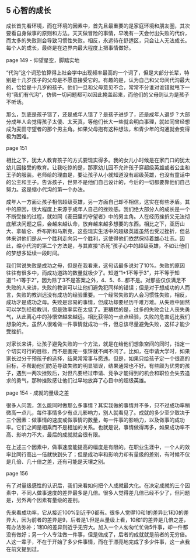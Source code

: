 ## 5 心智的成长

成长首先看环境，而在环境的因素中，首先且最重要的是家庭环境和朋友圈，其次要看自身做事的原则和方法。天天做冒险的事情，早晚有一天会付出失败的代价，而太多的失败则会导致习惯性失败。相反，永远待在舒适区，只会让人无法成长。每个人的成长，最终是在边界内最大程度上把事情做好。

page 149 - 仰望星空，脚踏实地

“代沟”这个词恐怕算得上社会学中出现频率最高的一个词了，但是大部分长辈，特别是十几岁孩子的父母是不愿意接受它的。有趣的是，认为自己和父母间代沟最大的，恰恰是十几岁的孩子。他们一旦和父母意见不合，常常不分谁对谁错就甩下一句“我们有代沟”，仿佛一切问题都可以因此掩盖起来，而他们的父母则认为是孩子不听话。

那么，到底是孩子错了，还是成年人错了？是孩子进步了，还是成年人退步？大部分成年人会觉得孩子太傻、太天真，等他们长大一些就会明白事理，就如同曾经想成为麦田守望者的那个男主角。如果父母抱有这种想法，和青少年的沟通就会变得极为困难。

page 151

相比之下，犹太人教育孩子的方式要现实得多。我的女儿小时候是在家门口的犹太幼儿园接受的教育。让我吃惊的是，那家幼儿园不允许孩子穿超级英雄或者公主和王子的服装。老师给的理由是，要让孩子从小就知道没有超级英雄，也没有童话中的公主和王子。告诉孩子，世界不是他们自己设计的，今后的一切都要靠他们自己努力。这是缩小代沟的第一个办法。

成年人一方面让孩子相信超级英雄，另一方面自己却不相信，这实在有些矛盾。其中的原因，很大程度上来源于成年人自己的挫败感。我们绝大部分人的成长是一个不断受挫的过程，就如同《麦田里的守望者》中的男主角。人在经历挫折又无法彻底解决问题之后，会越来越认命，放弃越来越多想要的东西。相比之下，亚历山大、拿破仑、乔布斯和马斯克，这些现实生活中的超级英雄虽然也受过挫折，但总体来讲他们是从一个胜利走向另一个胜利，这使得他们依然保持着雄心壮志。因此，缩小代沟的第二个方法是，与其直接“杀死”孩子心中的超级英雄，不如让他们的梦想多延续一段时间。

我们常说失败是成功之母，但是在我看来，这句话最多说对了10%。失败的原因往往有很多中，而成功道路的数量就极少了。知道“1+1不等于3”，并不等于知道“1+1等于2”，因为除了3不是答案之外，4、5、6...都不是。对那些仅仅满足不失败的人来讲，失败的教训可以让他们避免犯同样的错误；但是对于想成功的人而言，失败的教训远没有成功的经验重要。一个经常失败的人会习惯性失败，相反，成功才是成功之母。失败是容易的事情，但成功却要经历千难万难。从失败中固然可以学到经验教训，但是效率实在太低了。更糟糕的是，过多的失败会让人丧失勇气，从此离心中的孙悟空越来越远。相比获得的一点点经验，失败的危害远比我们想象的大。虽然人很难做一件事情就成功一件，但总该尽量避免失败，这样才能少受挫折。

对家长来讲，让孩子避免失败的一个方法，就是在给他们想象空间的同时，指定一个切实可行的目标，而不是画完一张饼就不闻不问了。比如，在申请大学时，如果家长过分干预孩子的选择，结果常常事与愿违。但是，如果只给孩子定一个很高的目标，不帮助他们防范导致失败的明显错误，结果通常也不好。有些颇为优秀的孩子，遇到一两次挫败后，对但凡要经过申请、竞争才能得到的机会和职位会失去追求的勇气，那种挫败感让他们过早地放弃了心目中的超级英雄。

page 154 - 成就的量级之差

很多人问我，怎么能同时做那么多事情？其实我做的事情并不多，只不过成功率稍微高一点儿，每件事情多少有点儿影响力，别人就看见了。成就的多少至少取决于三个因素：做事情的速度或做事情的数量，每一件事的影响力，以及做事的成功率。它们之间是相乘而不是相加的关系。也就是说，事情做得再多，如果成功率不高、影响力不大，最后的成就就会很有限。

在上述三个因素中，做事速度能提高的幅度是有限的。在职业生涯中，一个人的效率比同行高出一倍就快到头了；但是成功率和影响力却有量级的差别，有时候不仅是几倍、几十倍之差，还有可能是天壤之别。

page 156

有了对量级感性的认识后，我们来看如何把个人成就最大化。在决定成就的三个因素中，不同人做事速度的差异最多是几倍。很多人觉得差几倍已经不少了，但问题是，另外两个因素有量级的差别。

先来看成功率，它从接近100%到近乎0都有。很多人觉得10和1的差异比1和0的差异大，因为前者的差异是9，后者是1.但是从量级上看，10和1的差异是几倍之差，有办法弥补；1和0的差异则近乎无穷大。加入一个人匆匆忙忙做5件事，却一件都没有做好；另一个人专注做一件事，但是做成了，后者的成就就是前者的无穷倍。人这一辈子，不在于开始了多少件事情，而在于漂亮地完成了多少件事，这一点我在前文提到过。

